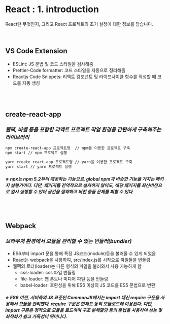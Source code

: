 # React : 1. introduction

React란 무엇인지, 그리고 React 프로젝트의 초기 설정에 대한 정보를 담습니다.
<br>
<br>
<br>

## VS Code Extension

- ESLint: JS 문법 및 코드 스타일을 검사해줌
- Prettier-Code formatter: 코드 스타일을 자동으로 정리해줌
- Reactjs Code Snippets: 리액트 컴포넌트 및 라이프사이클 함수를 작성할 때 코드를 자동 생성

<br>
<br>

## create-react-app

### _웹팩, 바벨 등을 포함한 리액트 프로젝트 작업 환경을 간편하게 구축해주는 라이브러리_

```bash
npx create-react-app 프로젝트명  // npm을 이용한 프로젝트 구축
npm start // npm 프로젝트 실행

yarn create react-app 프로젝트명 // yarn을 이용한 프로젝트 구축
yarn start // yarn 프로젝트 실행
```

##### ※ npx는 npm 5.2부터 제공하는 기능으로, global npm과 비슷한 기능을 가지는 패키지 실행기이다. 다만, 패키지를 전역적으로 설치하지 않아도, 해당 패키지를 최신버전으로 임시 실행할 수 있어 공간을 절약하고 버전 충돌 문제를 피할 수 있다.

<br>
<br>

## Webpack

### _브라우저 환경에서 모듈을 관리할 수 있는 번들러(bundler)_

- ES6부터 import 문을 통해 특정 JS코드(module)등을 불러올 수 있게 되었음
- React는 webpack을 사용하여, src/index.js를 시작으로 파일들을 번들링
- 웹팩의 로더(loader)는 다른 형식의 파일을 불러와서 사용 가능하게 함
  - css-loader: css 파일 번들링
  - file-loader: 웹 폰트나 미디어 파일 등을 번들링
  - babel-loader: 호환성을 위해 ES6 이상의 JS 코드를 ES5 문법으로 변환

##### ※ ES6 이전, 서버측의 JS 표준인 CommonJS에서는 import 대신 require 구문을 사용해서 모듈을 관리했다. require 구문은 현재도 동적 모듈로드에 이용된다. 다만, import 구문은 정적으로 모듈을 로드하며 구조 분해할당 등의 문법을 사용하여 성능 및 최적화가 쉽고 가독성이 뛰어나다.
